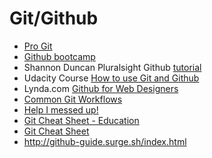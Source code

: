 # Git/Github

* [Pro Git](https://git-scm.com/book/en/v2)
* [Github bootcamp](https://help.github.com)
* Shannon Duncan Pluralsight Github [tutorial](https://www.pluralsight.com/blog/software-development/github-tutorial)
* Udacity Course  [How to use Git and Github]( https://www.udacity.com/course/how-to-use-git-and-github--ud775)
* Lynda.com [Github for Web Designers](https://www.lynda.com/GitHub-tutorials/GitHub-Web-Designers/162276-2.html)
* [Common Git Workflows](https://www.atlassian.com/git/tutorials/comparing-workflows)
* [Help I messed up!](http://sethrobertson.github.io/GitFixUm/fixup.html)
* [Git Cheat Sheet - Education](https://education.github.com/git-cheat-sheet-education.pdf)
* [Git Cheat Sheet](https://services.github.com/on-demand/downloads/github-git-cheat-sheet.pdf)
* http://github-guide.surge.sh/index.html
